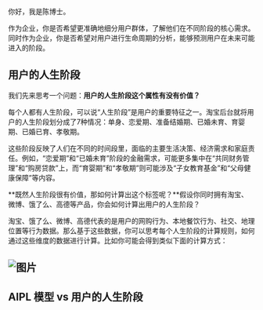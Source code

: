 你好，我是陈博士。

作为企业，你是否希望更准确地细分用户群体，了解他们在不同阶段的核心需求。同时作为企业，你是否希望对用户进行生命周期的分析，能够预测用户在未来可能进入的阶段。

## **用户的人生阶段**

我们先来思考一个问题：**用户的人生阶段这个属性有没有价值？**

每个人都有人生阶段，可以说“人生阶段”是用户的重要特征之一。淘宝后台就将用户的人生阶段划分成了7种情况：单身、恋爱期、准备结婚期、已婚未育、育婴期、已婚已育、孝敬期。

这些阶段反映了人们在不同的时间段里，面临的主要生活决策、经济需求和家庭责任。例如，“恋爱期”和“已婚未育”阶段的金融需求，可能更多集中在“共同财务管理”和“购房贷款”上，而“育婴期”和“孝敬期”则可能涉及“子女教育基金”和“父母健康保障”等内容。

**既然人生阶段很有价值，那如何计算出这个标签呢？**假设你同时拥有淘宝、微博、饿了么、高德等产品，你会如何计算出用户的人生阶段？

淘宝、饿了么、微博、高德代表的是用户的网购行为、本地餐饮行为、社交、地理位置等行为数据。那么基于这些数据，你可以思考每个人生阶段的计算规则，如何通过这些维度的数据进行计算。比如你可能会得到类似下面的计算方式：

## ![图片](https://static001.geekbang.org/resource/image/3f/f4/3f435943f627776271fb74d16c9b6af4.jpg?wh=1920x1026)

## AIPL 模型 vs 用户的人生阶段